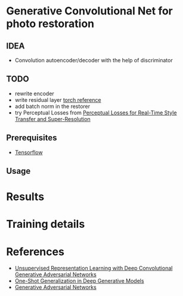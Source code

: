 Generative Convolutional Net for photo restoration
====================
## IDEA
* Convolution autoencoder/decoder with the help of discriminator

## TODO
* rewrite encoder 
* write residual layer [torch reference](https://github.com/gcr/torch-residual-networks/blob/master/residual-layers.lua)
* add batch norm in the restorer
* try Perceptual Losses from [Perceptual Losses for Real-Time Style Transfer
and Super-Resolution](http://arxiv.org/pdf/1603.08155v1.pdf)

Prerequisites
-------------
- [Tensorflow](https://www.tensorflow.org/)

Usage
-----

# Results

# Training details

# References
 * [Unsupervised Representation Learning with Deep Convolutional Generative Adversarial Networks](https://github.com/Newmu/dcgan_code)
 * [One-Shot Generalization in Deep Generative Models](http://arxiv.org/pdf/1603.05027.pdf)
 * [Generative Adversarial Networks](http://arxiv.org/abs/1406.2661)
